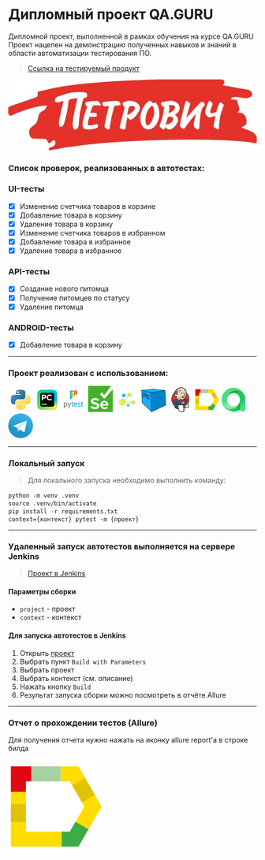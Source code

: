 # Дипломный проект QA.GURU

Дипломной проект, выполненной в рамках обучения на курсе QA.GURU
Проект нацелен на демонстрацию полученных навыков и знаний в области автоматизации тестирования ПО.

> <a target="_blank" href="https://petrovich.ru/">Ссылка на тестируемый продукт</a>

![This is an image](project_files/petrovich.jpg)

<h3> Список проверок, реализованных в автотестах:</h3>

### UI-тесты
- [x] Изменение счетчика товаров в корзине
- [x] Добавление товара в корзину
- [x] Удаление товара в корзину
- [x] Изменение счетчика товаров в избранном
- [x] Добавление товара в избранное
- [x] Удаление товара в избранное

### API-тесты
- [x] Создание нового питомца
- [x] Получение питомцев по статусу
- [x] Удаление питомца

### ANDROID-тесты
- [x] Добавление товара в корзину

----
### Проект реализован с использованием:
<img src="project_files/python-original.svg" width="50"> <img src="project_files/intellij_pycharm.png" width="50"> <img src="project_files/pytest.png" width="50"> <img src="project_files/selenium.png" width="50"> <img src="project_files/selene.png" width="50"> <img src="project_files/selenoid.png" width="50"> <img src="project_files/jenkins.png" width="50"> <img src="project_files/allure_reports.png" width="50"> <img src="project_files/allure_testops.png" width="50"> <img src="project_files/tg.png" width="50"> 

----
### Локальный запуск
> Для локального запуска необходимо выполнить команду:
```
python -m venv .venv
source .venv/bin/activate
pip install -r requirements.txt
context={контекст} pytest -m {проект}  
```

----
### Удаленный запуск автотестов выполняется на сервере Jenkins
> <a target="_blank" href="https://jenkins.autotests.cloud/job/LitresTestProject/">Проект в Jenkins</a>

#### Параметры сборки

* `project` - проект
* `context` - контекст


#### Для запуска автотестов в Jenkins

1. Открыть <a target="_blank" href="https://jenkins.autotests.cloud/job/qa_guru_diplom_bubnov/">проект</a>
2. Выбрать пункт `Build with Parameters`
3. Выбрать проект
4. Выбрать контекст (см. описание)
5. Нажать кнопку `Build`
6. Результат запуска сборки можно посмотреть в отчёте Allure

----
### Отчет о прохождении тестов (Allure)
Для получения отчета нужно нажать на иконку allure report'a в строке билда  

![This is an image](project_files/allure_report.png)
